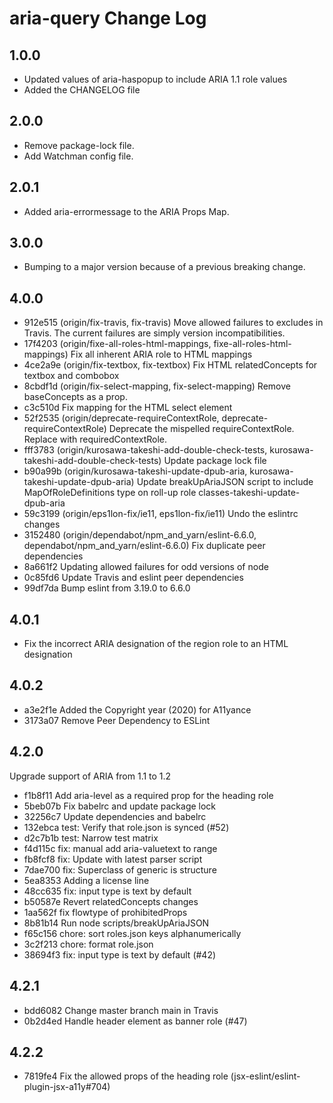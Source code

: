 # aria-query Change Log

## 1.0.0

- Updated values of aria-haspopup to include ARIA 1.1 role values
- Added the CHANGELOG file

## 2.0.0

- Remove package-lock file.
- Add Watchman config file.

## 2.0.1

- Added aria-errormessage to the ARIA Props Map.

## 3.0.0

- Bumping to a major version because of a previous breaking change.

## 4.0.0

- 912e515 (origin/fix-travis, fix-travis) Move allowed failures to excludes in Travis. The current failures are simply version incompatibilities.
- 17f4203 (origin/fixe-all-roles-html-mappings, fixe-all-roles-html-mappings) Fix all inherent ARIA role to HTML mappings
- 4ce2a9e (origin/fix-textbox, fix-textbox) Fix HTML relatedConcepts for textbox and combobox
- 8cbdf1d (origin/fix-select-mapping, fix-select-mapping) Remove baseConcepts as a prop.
- c3c510d Fix mapping for the HTML select element
- 52f2535 (origin/deprecate-requireContextRole, deprecate-requireContextRole) Deprecate the mispelled requireContextRole. Replace with requiredContextRole.
- fff3783 (origin/kurosawa-takeshi-add-double-check-tests, kurosawa-takeshi-add-double-check-tests) Update package lock file
- b90a99b (origin/kurosawa-takeshi-update-dpub-aria, kurosawa-takeshi-update-dpub-aria) Update breakUpAriaJSON script to include MapOfRoleDefinitions type on roll-up role classes-takeshi-update-dpub-aria
- 59c3199 (origin/eps1lon-fix/ie11, eps1lon-fix/ie11) Undo the eslintrc changes
- 3152480 (origin/dependabot/npm_and_yarn/eslint-6.6.0, dependabot/npm_and_yarn/eslint-6.6.0) Fix duplicate peer dependencies
- 8a661f2 Updating allowed failures for odd versions of node
- 0c85fd6 Update Travis and eslint peer dependencies
- 99df7da Bump eslint from 3.19.0 to 6.6.0

## 4.0.1

- Fix the incorrect ARIA designation of the region role to an HTML designation

## 4.0.2

- a3e2f1e Added the Copyright year (2020) for A11yance
- 3173a07 Remove Peer Dependency to ESLint

## 4.2.0

Upgrade support of ARIA from 1.1 to 1.2

- f1b8f11 Add aria-level as a required prop for the heading role
- 5beb07b Fix babelrc and update package lock
- 32256c7 Update dependencies and babelrc
- 132ebca test: Verify that role.json is synced (#52)
- d2c7b1b test: Narrow test matrix
- f4d115c fix: manual add aria-valuetext to range
- fb8fcf8 fix: Update with latest parser script
- 7dae700 fix: Superclass of generic is structure
- 5ea8353 Adding a license line
- 48cc635 fix: input type is text by default
- b50587e Revert relatedConcepts changes
- 1aa562f fix flowtype of prohibitedProps
- 8b81b14 Run node scripts/breakUpAriaJSON
- f65c156 chore: sort roles.json keys alphanumerically
- 3c2f213 chore: format role.json
- 38694f3 fix: input type is text by default (#42)

## 4.2.1

- bdd6082 Change master branch main in Travis
- 0b2d4ed Handle header element as banner role (#47)

## 4.2.2

- 7819fe4 Fix the allowed props of the heading role (jsx-eslint/eslint-plugin-jsx-a11y#704)
